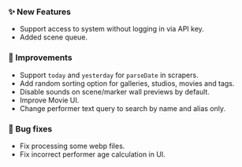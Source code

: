 ### ✨ New Features
* Support access to system without logging in via API key.
* Added scene queue.

### 🎨 Improvements
* Support `today` and `yesterday` for `parseDate` in scrapers.
* Add random sorting option for galleries, studios, movies and tags.
* Disable sounds on scene/marker wall previews by default.
* Improve Movie UI.
* Change performer text query to search by name and alias only.

### 🐛 Bug fixes
* Fix processing some webp files.
* Fix incorrect performer age calculation in UI.
